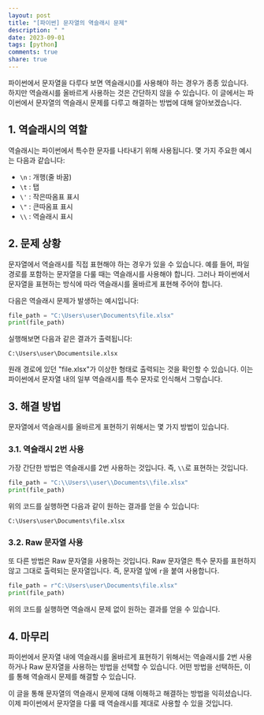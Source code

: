 ```yaml
---
layout: post
title: "[파이썬] 문자열의 역슬래시 문제"
description: " "
date: 2023-09-01
tags: [python]
comments: true
share: true
---
```


파이썬에서 문자열을 다루다 보면 역슬래시(\)를 사용해야 하는 경우가 종종 있습니다. 하지만 역슬래시를 올바르게 사용하는 것은 간단하지 않을 수 있습니다. 이 글에서는 파이썬에서 문자열의 역슬래시 문제를 다루고 해결하는 방법에 대해 알아보겠습니다.

## 1. 역슬래시의 역할
역슬래시는 파이썬에서 특수한 문자를 나타내기 위해 사용됩니다. 몇 가지 주요한 예시는 다음과 같습니다:
- `\n` : 개행(줄 바꿈)
- `\t` : 탭
- `\'` : 작은따옴표 표시
- `\"` : 큰따옴표 표시
- `\\` : 역슬래시 표시

## 2. 문제 상황
문자열에서 역슬래시를 직접 표현해야 하는 경우가 있을 수 있습니다. 예를 들어, 파일 경로를 포함하는 문자열을 다룰 때는 역슬래시를 사용해야 합니다. 그러나 파이썬에서 문자열을 표현하는 방식에 따라 역슬래시를 올바르게 표현해 주어야 합니다.

다음은 역슬래시 문제가 발생하는 예시입니다:

```python
file_path = "C:\Users\user\Documents\file.xlsx"
print(file_path)
```

실행해보면 다음과 같은 결과가 출력됩니다:

```
C:\Users\user\Documentsile.xlsx
```

원래 경로에 있던 "file.xlsx"가 이상한 형태로 출력되는 것을 확인할 수 있습니다. 이는 파이썬에서 문자열 내의 일부 역슬래시를 특수 문자로 인식해서 그렇습니다.

## 3. 해결 방법
문자열에서 역슬래시를 올바르게 표현하기 위해서는 몇 가지 방법이 있습니다.

### 3.1. 역슬래시 2번 사용
가장 간단한 방법은 역슬래시를 2번 사용하는 것입니다. 즉, `\\`로 표현하는 것입니다.

```python
file_path = "C:\\Users\\user\\Documents\\file.xlsx"
print(file_path)
```

위의 코드를 실행하면 다음과 같이 원하는 결과를 얻을 수 있습니다:

```
C:\Users\user\Documents\file.xlsx
```

### 3.2. Raw 문자열 사용
또 다른 방법은 Raw 문자열을 사용하는 것입니다. Raw 문자열은 특수 문자를 표현하지 않고 그대로 출력되는 문자열입니다. 즉, 문자열 앞에 `r`을 붙여 사용합니다.

```python
file_path = r"C:\Users\user\Documents\file.xlsx"
print(file_path)
```

위의 코드를 실행하면 역슬래시 문제 없이 원하는 결과를 얻을 수 있습니다.

## 4. 마무리
파이썬에서 문자열 내에 역슬래시를 올바르게 표현하기 위해서는 역슬래시를 2번 사용하거나 Raw 문자열을 사용하는 방법을 선택할 수 있습니다. 어떤 방법을 선택하든, 이를 통해 역슬래시 문제를 해결할 수 있습니다.

이 글을 통해 문자열의 역슬래시 문제에 대해 이해하고 해결하는 방법을 익히셨습니다. 이제 파이썬에서 문자열을 다룰 때 역슬래시를 제대로 사용할 수 있을 것입니다.